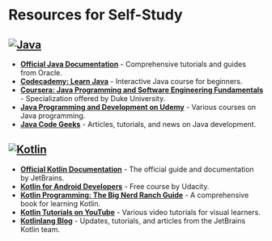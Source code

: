 # Resources for Self-Study

## [![Java](https://img.shields.io/badge/Java-E43222??style=for-the-badge&logo=openjdk&logoColor=FFFFFF)](https://www.java.com/)
- **[Official Java Documentation](https://docs.oracle.com/javase/tutorial/)** - Comprehensive tutorials and guides from Oracle.
- **[Codecademy: Learn Java](https://www.codecademy.com/learn/learn-java)** - Interactive Java course for beginners.
- **[Coursera: Java Programming and Software Engineering Fundamentals](https://www.coursera.org/specializations/java-programming)** - Specialization offered by Duke University.
- **[Java Programming and Development on Udemy](https://www.udemy.com/topic/java/)** - Various courses on Java programming.
- **[Java Code Geeks](https://www.javacodegeeks.com/)** - Articles, tutorials, and news on Java development.  

## [![Kotlin](https://img.shields.io/badge/Kotlin-FFFFFF??style=for-the-badge&logo=Kotlin)](https://kotlinlang.org/) 
- **[Official Kotlin Documentation](https://kotlinlang.org/docs/home.html)** - The official guide and documentation by JetBrains.
- **[Kotlin for Android Developers](https://www.udacity.com/course/kotlin-for-android-developers--ud888)** - Free course by Udacity.
- **[Kotlin Programming: The Big Nerd Ranch Guide](https://www.bignerdranch.com/books/kotlin-programming/)** - A comprehensive book for learning Kotlin.
- **[Kotlin Tutorials on YouTube](https://www.youtube.com/results?search_query=kotlin+tutorial)** - Various video tutorials for visual learners.
- **[Kotlinlang Blog](https://blog.jetbrains.com/kotlin/)** - Updates, tutorials, and articles from the JetBrains Kotlin team.